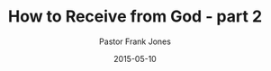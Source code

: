 ---
lunr: "true"
title: "How to Receive from God - part 2"
author: "Pastor Frank Jones"
postDate: "05-10-2015"
date: 2015-05-10
category: "sermons"
slug: "2015/05/ffc_05102015"
icon: microphone
audioLink: "ffc_05102015"
tags: [receive]
mp3: "ffc_05102015/05102015.mp3"
ogg: "ffc_05102015/05102015.ogg"
linkurl: "https://archive.org/download/ffc_05102015/ffc_05102015_files.xml"
ipath: "https://archive.org/download/ffc_05102015/05102015.mp3"
layout: sermon.html
---